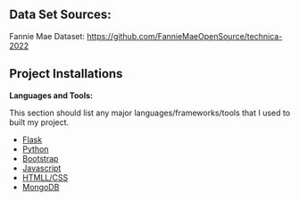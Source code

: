 ## Data Set Sources:

Fannie Mae Dataset:
https://github.com/FannieMaeOpenSource/technica-2022

## Project Installations

**Languages and Tools:**

This section should list any major languages/frameworks/tools that I used to built my project.

* [Flask](https://flask.palletsprojects.com/en/2.0.x/)
* [Python]()
* [Bootstrap]()
* [Javascript]()
* [HTMLL/CSS]()
* [MongoDB]()
